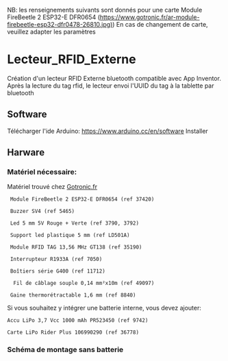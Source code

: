 NB: les renseignements suivants sont donnés pour une carte Module FireBeetle 2 ESP32-E DFR0654 ([https://www.gotronic.fr/ar-module-firebeetle-esp32-dfr0478-26810.jpg)](https://www.gotronic.fr/art-module-firebeetle-esp32-dfr0478-26810.htm))
En cas de changement de carte, veuillez adapter les paramètres 


# Lecteur_RFID_Externe
Création d'un lecteur RFID Externe bluetooth compatible avec App Inventor. Après la lecture du tag rfid, le lecteur envoi l'UUID du tag à la tablette par bluetooth


## Software
Télécharger l'ide Arduino: https://www.arduino.cc/en/software 
Installer 

## Harware
### Matériel nécessaire:
Matériel trouvé chez [Gotronic.fr](https://www.gotronic.fr/)
	
	 Module FireBeetle 2 ESP32-E DFR0654 (ref 37420)
		
	 Buzzer SV4 (ref 5465)
		
	 Led 5 mm 5V Rouge + Verte (ref 3790, 3792)
		
	 Support led plastique 5 mm (ref LD501A)
		
	 Module RFID TAG 13,56 MHz GT138 (ref 35190)
		
	 Interrupteur R1933A (ref 7050)
		
	 Boîtiers série G400 (ref 11712)
	 	
	  Fil de câblage souple 0,14 mm²x10m (ref 49097)
		
	 Gaine thermorétractable 1,6 mm (ref 8840)

Si vous souhaitez y intégrer une batterie interne, vous devez ajouter:

	Accu LiPo 3,7 Vcc 1000 mAh PR523450 (ref 9742)
 
	Carte LiPo Rider Plus 106990290 (ref 36778)

### Schéma de montage sans batterie 



